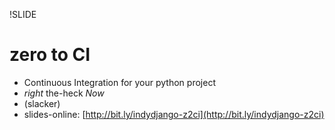 !SLIDE 
# zero to CI #

* Continuous Integration for your python project 
* *right* the-heck *Now*
* (slacker)
* slides-online: [http://bit.ly/indydjango-z2ci](http://bit.ly/indydjango-z2ci) 
